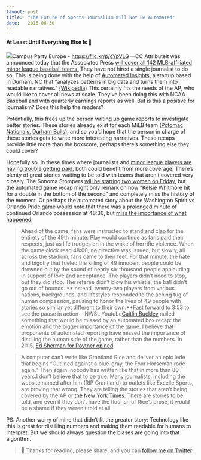 ```yaml
---
layout:	post
title:	"The Future of Sports Journalism Will Not Be Automated"
date:	2016-06-30
---
```


  #### At Least Until Everything Else Is 🤖

![](/views/assets/img/1*YDTILWQ1ZziRjwf3AxGYjQ.jpeg)Campus Party Europe - <https://flic.kr/p/cYpVLG> — CC AttributeIt was announced today that the Associated Press [will cover all 142 MLB-affiliated minor league baseball teams.](http://www.ap.org/Content/Press-Release/2016/AP-expands-Minor-League-Baseball-coverage) They have not hired a single journalist to do so. This is being done with the help of [Automated Insights](https://automatedinsights.com), a startup based in Durham, NC that “analyzes patterns in big data and turns them into readable narratives.” [(Wikipedia)](https://en.wikipedia.org/wiki/Automated_Insights) This certainly fits the needs of the AP, who would like to cover all news at scale. They’ve been doing this with NCAA Baseball and with quarterly earnings reports as well. But is this a positive for journalism? Does this help the readers?

Potentially, this frees up the person writing up game reports to investigate better stories. These stories already exist for each MiLB team ([Potomac Nationals](http://www.milb.com/news/article.jsp?ymd=20160627&content_id=186608306&fext=.jsp&vkey=recap&sid=t436), [Durham Bulls](http://www.milb.com/news/article.jsp?ymd=20160628&content_id=186822626&fext=.jsp&vkey=recap&sid=t234)), and so you’d hope that the person in charge of these stories gets to write more interesting narratives. These recaps provide little more than the boxscore, perhaps there’s something else they could cover?

Hopefully so. In these times where journalists and [minor league players are having trouble getting paid](http://espn.go.com/mlb/story/_/id/13934900/federal-judge-grants-minor-league-baseball-players-conditional-class-status-wage-lawsuit-major-league-baseball), both could benefit from more coverage. There’s plenty of great stories waiting to be told with teams that aren’t covered very closely. The Sonoma Stompers [will be starting two women on Friday](http://www.excellesports.com/news/female-baseball-players-minor-league/), but the automated game recap might only remark on how “Kelsie Whitmore hit for a double in the bottom of the second” and completely miss the history of the moment. Or perhaps the automated story about the Washington Spirit vs Orlando Pride game would note that there was a prolonged minute of continued Orlando possession at 48:30, but [miss the importance of what happened](http://www.excellesports.com/news/pride-spirit-fans-players-stand-together-orlando-washington/):


> Ahead of the game, fans were instructed to stand and clap for the entirety of the 49th minute. Play would continue as fans paid their respects, just as life trudges on in the wake of horrific violence. When the game clock read 48:00, no directive was issued, but slowly, all across the stadium, fans came to their feet. For that minute, the hate and bigotry that fueled the killing of 49 innocent people could be drowned out by the sound of nearly six thousand people applauding in support of love and acceptance. The players didn’t need to stop, but they did stop. The referee didn’t blow his whistle; the ball didn’t go out of bounds. **Instead, twenty-two players from various nations, backgrounds, and lifestyles responded to the aching tug of human compassion, pausing to honor the lives of 49 people with stories so similar yet different to their own.**Fast forward to 3:53 to see the pause in action — NWSL Youtube[Caitlin Buckley](http://www.excellesports.com/news/author/caitlin-buckley/) nailed something that would be missed by an automated box recap: the emotion and the bigger importance of the game. I believe that proponents of automated reporting have missed the importance of distilling the human side of the game, rather than the numbers. In 2015, [Ed Sherman for Poytner opined](http://www.poynter.org/2015/resistance-is-futile-ap-to-use-computers-to-cover-baseball-games/344335/):


> A computer can’t write like Grantland Rice and deliver an epic lede that begins “Outlined against a blue-gray, the Four Horseman rode again.” Then again, nobody has written like that in more than 80 years.I don’t believe that to be true. Many journalists, including the website named after him (RIP Grantland) to outlets like Excelle Sports, are proving that wrong. They are telling the stories that aren’t being covered by the AP or [the New York Times](https://twitter.com/DannyPage/status/736604043653578752). There are stories to be told, and even if they don’t have the flourish of Rice’s prose, it would be a shame if they weren’t told at all.

PS: Another worry of mine that didn’t fit the greater story: Technology like this is great for distilling numbers and making them readable for humans to interpret. But we should always question the biases are going into that algorithm.


> [](https://twitter.com/Pinboard/status/744595961217835008)🎉 Thanks for reading, please share, and you can [follow me on Twitter](http://www.twitter.com/dannypage)!

  